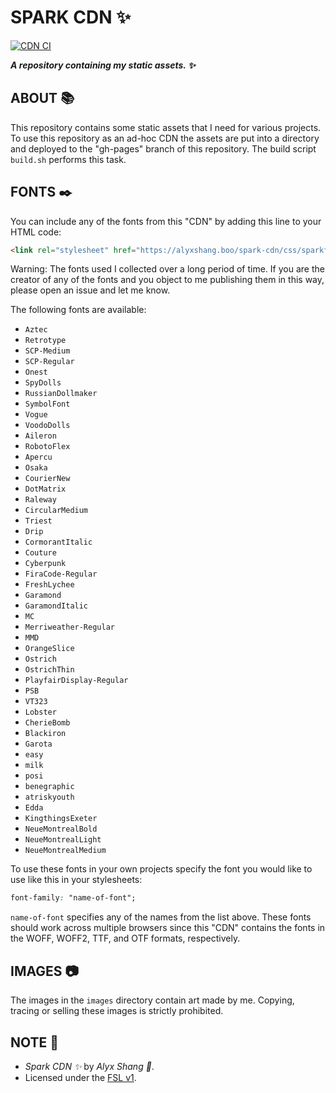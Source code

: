 # SPARK CDN :sparkles:

[![CDN CI](https://github.com/alyxshang/spark-cdn/actions/workflows/main.yml/badge.svg)](https://github.com/alyxshang/spark-cdn/actions/workflows/main.yml)

***A repository containing my static assets. :sparkles:***

## ABOUT :books:

This repository contains some static assets that I need for various projects. To use this repository as an ad-hoc CDN the assets are put into a directory and deployed to the "gh-pages" branch of this repository. The build script `build.sh` performs this task.

## FONTS :black_nib:

You can include any of the fonts from this "CDN" by adding this line to your HTML code:

```HTML
<link rel="stylesheet" href="https://alyxshang.boo/spark-cdn/css/sparkfonts.css" type="text/css"/>
```

Warning: The fonts used I collected over a long period of time. If you are the creator of any of the fonts and you object to me publishing them in this way, please open an issue and let me know.

The following fonts are available:

- `Aztec`
- `Retrotype`
- `SCP-Medium`
- `SCP-Regular`
- `Onest`
- `SpyDolls`
- `RussianDollmaker`
- `SymbolFont`
- `Vogue`
- `VoodoDolls`
- `Aileron`
- `RobotoFlex`
- `Apercu`
- `Osaka`
- `CourierNew`
- `DotMatrix`
- `Raleway`
- `CircularMedium`
- `Triest`
- `Drip`
- `CormorantItalic`
- `Couture`
- `Cyberpunk`
- `FiraCode-Regular`
- `FreshLychee`
- `Garamond`
- `GaramondItalic`
- `MC`
- `Merriweather-Regular`
- `MMD`
- `OrangeSlice`
- `Ostrich`
- `OstrichThin`
- `PlayfairDisplay-Regular`
- `PSB`
- `VT323`
- `Lobster`
- `CherieBomb`
- `Blackiron`
- `Garota`
- `easy`
- `milk`
- `posi`
- `benegraphic`
- `atriskyouth`
- `Edda`
- `KingthingsExeter`
- `NeueMontrealBold`
- `NeueMontrealLight`
- `NeueMontrealMedium`

To use these fonts in your own projects specify the font you would like to use like this in your stylesheets:

```CSS
font-family: "name-of-font";
```

`name-of-font` specifies any of the names from the list above. These fonts should work across multiple browsers since this "CDN" contains the fonts in the WOFF, WOFF2, TTF, and OTF formats, respectively.

## IMAGES :camera:

The images in the `images` directory contain art made by me. Copying, tracing or selling these images is strictly prohibited.

## NOTE :scroll:

- *Spark CDN :sparkles:* by *Alyx Shang :black_heart:*.
- Licensed under the [FSL v1](https://github.com/alyxshang/fair-software-license).